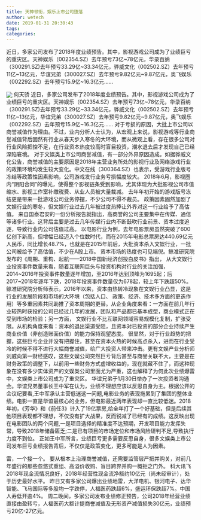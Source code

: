 ```yaml
---
title: 天神领衔，娱乐上市公司堕落
author: wetech
date: 2019-01-31 20:30:43
tags: 
categories: 
---
```

近日，多家公司发布了2018年度业绩预告。其中，影视游戏公司成为了业绩巨亏的重灾区。天神娱乐（002354.SZ）去年预亏73亿~78亿元，华录百纳（300291.SZ)去年预亏33.29亿~33.34亿元，骅威文化（002502.SZ）去年预亏11亿~13亿元，华谊兄弟（300027.SZ）去年预亏9.82亿元~9.87亿元，奥飞娱乐（002292.SZ）去年预亏15.9亿~16.3亿元……
<!-- more -->
<img align="center" border="0" src="https://imgcdn.yicai.com/uppics/images/2019/01/5ac514416fe8e24aeb5b95b83736d00f.jpg" />
何天骄
近日，多家公司发布了2018年度业绩预告。其中，影视游戏公司成为了业绩巨亏的重灾区。天神娱乐（002354.SZ）去年预亏73亿~78亿元，华录百纳（300291.SZ)去年预亏33.29亿~33.34亿元，骅威文化（002502.SZ）去年预亏11亿~13亿元，华谊兄弟（300027.SZ）去年预亏9.82亿元~9.87亿元，奥飞娱乐（002292.SZ）去年预亏15.9亿~16.3亿元……
对于亏损的原因，大批上市公司以商誉减值作为理由。不过，业内分析人士认为，从宏观上来说，影视游戏等行业商誉减值背后固然有行业从春天步入寒冬的大环境，而从微观上看，存在很多公司对行业风险把控不足，在行业资本热度较高时盲目投资，潮水退去后才发现自己已经深陷窘境。
对于文娱类上市公司商誉减值，有一部分外界原因造成。如据骅威文化公告，商誉减值的主要原因是2018年主营业务所处的影视行业及网络游戏行业的政策环境均发生较大变化。中文在线（300364.SZ）也表示，受游戏行业版号冻结等政策性因素影响，公司游戏发行业务亏损幅度较大。
2018年6月，影视圈内“阴阳合同”的曝光，使得整个影视链条受到影响，尤其体现为大批影视公司市值缩水、影视工作室补缴税费、从业人员被大量裁减。 去年年初开始的游戏版号冻结更是带来一批游戏公司业务停摆，不少公司不得不裁员。
政策因素固然加剧了文娱行业的寒冬，但文娱行业过去几年被过度热捧让外界对这一行业给予了高估值。
来自国泰君安的一份分析报告就指出，高商誉的公司主要集中在传媒、通信等诸多行业。这背后主要是过去几年传媒行业内不断鼓吹行业前景、资本过度追逐，导致行业内公司估值过高。
以电影行业为例，去年电影票房虽然突破了600亿创下新高，但增幅已经迈入个位数时代，而在2015年电影总票房达440.69亿元人民币，同比增长48.7%，也就是在2015年前后，大批资本杀入文娱行业，一批公司被给予了高估值，不少在A股上市。
资本市场的热度也可见端倪。鲸准研究院发布的《周期、重构、起航——2018中国新经济创投白皮书》指出， 从大文娱行业投资事件数量来看，随着互联网巨头与投资机构对行业的关注加强，2014~2016年投资事件数量逐年增加，至2016年达到顶峰为1695起；后 2017~2018年逐年下跌，2018年投资事件数量仅为678起，较上年下跌超50%。
鲸准研究院分析师表示，2016年以来，资本由热转冷现象在文娱行业凸显，这是行业的发展阶段和市场的大环境（包括人口、 政策、经济、技术多方面的更迭作用）等多重因素共同助推了资本周期的更替。从企业角度来看：一方面在前几年行业较热时获投的公司已经过几年的发展，团队和产品都已基本成型，商业模式正在受到市场的检验；另一方面， 文娱行业不比互联网领域容易规模化复制，扩张受限。从机构角度来看：资本的退出渠道受阻，且资本对已投资的部分企业持续产生商业价值（非创造账面价值）的能力保持观望态度。
很显然，对于行业趋势的把握，这些巨亏企业并没有把握住，甚至在资本火热的时候高点杀入，进而在行业受冷的时候不得不进行大幅商誉减值，给广大投资人带来冲击。更有文娱产业分析师刘威向第一财经感叹，这些文娱公司突然巨亏背后甚至与商誉关联不大，主要是在财务政策的调整下，以前用一些财务方式虚增收益的，现在就藏不住了，而这种现象在没有多少实体资产的文娱类公司里面尤为严重，这也解释了为何此次业绩爆雷中，文娱类上市公司成为了重灾区。
华谊兄弟于1月30日举办了一次投资者沟通会。华谊兄弟董事长王中军在认为，业绩不理想应该以反思自身为主。根据公开的会议纪要看,王中军承认主营低迷这一问题,电影业务的表现拖累到了集团的整体业绩。电影一直是华谊最核心的业务，但电影最近两年表现却一直比较低迷。2018年初，《芳华》和《前任3》计入了19亿票房,给全年打了一个好基础，但是后续其他项目表现都不理想，不仅没有扩大战果，反而锐减了已经有的成绩。这反映出现在电影团队的两个问题,一是项目选择的精准度不达预期，开发项目能力发挥失常，导致2018年储备匮乏;二是已有项目的市场定位和市场风险研判不足,导致执行力度不到位。
正如王中军所言，业绩巨亏更多需要反思自身，很多文娱类上市公司发布巨亏业绩报告背后，不仅仅是政策变化，更多可能是人为因素。
 
 
雷，一个接一个。
要从根本上治理商誉减值，还需要监管层严把并购关，对前几年盛行的那些忽悠式重组、高溢价收购、盲目跨界并购一概拒之门外。
科大讯飞2018年现金流情况良好，2018年经营性现金流净额约10亿元（尚未经审计），处于历史最好水平。
昨日又有多家公司爆出业绩地雷，大洋电机、银河电子、达华智能、飞马国际等多股均一字跌停，人福医药跌超6%，盛运环保跌超7%。中国人寿低开逾4%。
周二晚间，多家公司发布业绩修正预告，公司2018年经营业绩直接由盈转亏，人福医药大额计提商誉减值及无形资产减值损失30亿元，业绩预亏20亿-27亿元。
